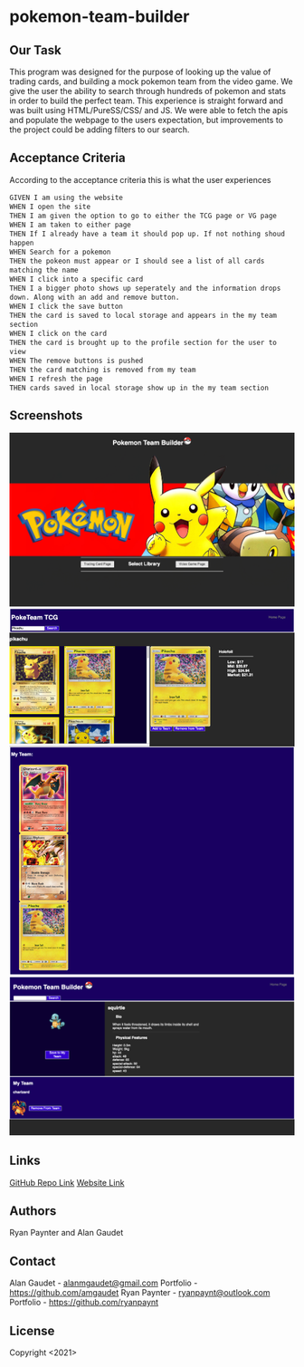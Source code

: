 # pokemon-team-builder

## Our Task

This program was designed for the purpose of looking up the value of trading cards, and building a mock pokemon team from the video game. We give the user the ability to search through hundreds of pokemon and stats in order to build the perfect team. This experience is straight forward and was built using HTML/PureSS/CSS/ and JS. We were able to fetch the apis and populate the webpage to the users expectation, but improvements to the project could be adding filters to our search.

## Acceptance Criteria
According to the acceptance criteria this is what the user experiences

```
GIVEN I am using the website
WHEN I open the site
THEN I am given the option to go to either the TCG page or VG page
WHEN I am taken to either page
THEN If I already have a team it should pop up. If not nothing shoud happen
WHEN Search for a pokemon
THEN the pokeon must appear or I should see a list of all cards matching the name
WHEN I click into a specific card
THEN I a bigger photo shows up seperately and the information drops down. Along with an add and remove button.
WHEN I click the save button
THEN the card is saved to local storage and appears in the my team section
WHEN I click on the card
THEN the card is brought up to the profile section for the user to view
WHEN The remove buttons is pushed
THEN the card matching is removed from my team
WHEN I refresh the page
THEN cards saved in local storage show up in the my team section
```

## Screenshots
<img src="./imgs/home-page.png"/>
<img src="./imgs/PTB.png"/>
<img src="./imgs/PTVG.png"/>

## Links
[GitHub Repo Link](https://github.com/ryanpaynt/day-planner)
[Website Link](https://amgaudet.github.io/pokemon-team-builder)

## Authors
<p>Ryan Paynter and Alan Gaudet</p>

## Contact
Alan Gaudet - <alanmgaudet@gmail.com>
Portfolio - <https://github.com/amgaudet>
Ryan Paynter - <ryanpaynt@outlook.com>
Portfolio - <https://github.com/ryanpaynt>

## License
Copyright <2021> <COPYRIGHT Alan Gaudet and Ryan Paynter>